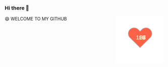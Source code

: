 ### Hi there 👋
😄 WELCOME TO MY GITHUB
<a href="https://github.com/vkboo/iBeats"><img align="right" width="150px" src="https://raw.githubusercontent.com/vkboo/iBeats/main/files/heart.svg"/></a>

